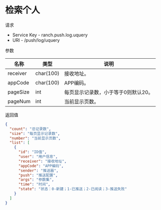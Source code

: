 # 检索个人

请求
- Service Key - ranch.push.log.uquery
- URI - /push/log/uquery

参数

|名称|类型|说明|
|---|---|---|
|receiver|char(100)|接收地址。|
|appCode|char(100)|APP编码。|
|pageSize|int|每页显示记录数，小于等于0则默认20。|
|pageNum|int|当前显示页数。|

返回值
```json
{
  "count": "总记录数",
  "size": "每页显示记录数",
  "number": "当前显示页数",
  "list": [
    {
      "id": "ID值",
      "user": "用户信息",
      "receiver": "接收地址",
      "appCode": "APP编码",
      "sender": "推送器",
      "push": "推送配置",
      "args": "参数集",
      "time": "时间",
      "state": "状态：0-新建；1-已推送；2-已阅读；3-推送失败"
    }
  ]
}
```

